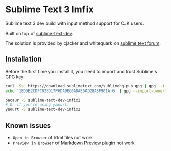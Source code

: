 # Sublime Text 3 Imfix

Sublime text 3 dev build with input method support for CJK users.

Built on top of [sublime-text-dev][sublime-text-dev].

The solution is provided by cjacker and whitequark on [sublime text forum][imfix-solution].

## Installation

Before the first time you install it, you need to import and trust Sublime's GPG key:

```bash
curl -SsL https://download.sublimetext.com/sublimehq-pub.gpg | gpg --import -
echo '1EDDE2CDFC025D17F6DA9EC0ADAE6AD28A8F901A:6' | gpg --import-ownertrust -
```

```bash
pacaur -S sublime-text-dev-imfix2
# Or if you're using yaourt:
yaourt -S sublime-text-dev-imfix2
```

## Known issues

* `Open in Browser` of html files not work
* `Preview in Browser` of [Markdown Preview plugin][markdown-preview] not work

[sublime-text-dev]: https://aur.archlinux.org/packages/sublime-text-dev
[imfix-solution]: https://forum.sublimetext.com/t/input-method-support/5446/27
[markdown-preview]: https://github.com/revolunet/sublimetext-markdown-preview

